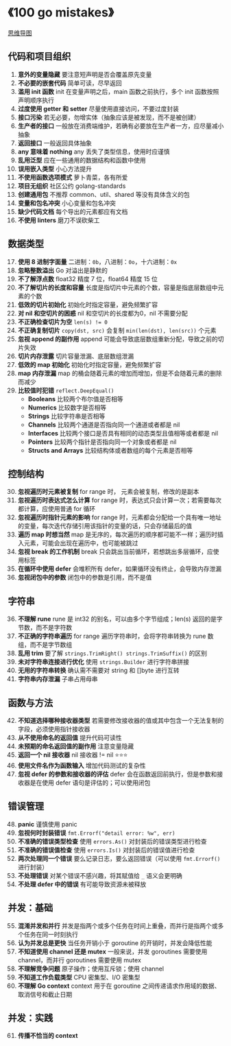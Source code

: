 # 《100 go mistakes》

[思维导图](/mind.html?path=/language/go/《100%20go%20mistakes》&initialexpandlevel=2)

## 代码和项目组织

1. **意外的变量隐藏** 要注意短声明是否会覆盖原先变量
2. **不必要的嵌套代码** 简单可读，尽早返回
3. **滥用 init 函数** init 在变量声明之后，main 函数之前执行，多个 init 函数按照声明顺序执行
4. **过度使用 getter 和 setter** 尽量使用直接访问，不要过度封装
5. **接口污染** 若无必要，勿增实体（抽象应该是被发现，而不是被创建）
6. **生产者的接口** 一般放在消费端维护，若确有必要放在生产者一方，应尽量减小抽象
7. **返回接口** 一般返回具体抽象
8. **any 意味着 nothing** any 丢失了类型信息，使用时应谨慎
9. **乱用泛型** 应在一些通用的数据结构和函数中使用
10. **误用嵌入类型** 小心方法提升
11. **不使用函数选项模式** 萝卜青菜，各有所爱
12. **项目无组织** 社区公约 golang-standards
13. **创建通用包** 不推荐 common、util、shared 等没有具体含义的包
14. **变量和包名冲突** 小心变量和包名冲突
15. **缺少代码文档** 每个导出的元素都应有文档
16. **不使用 linters** 磨刀不误砍柴工

## 数据类型

17. **使用 8 进制字面量** 二进制：`0b`，八进制：`0o`，十六进制：`0x`
18. **忽略整数溢出** Go 对溢出是静默的
19. **不了解浮点数** float32 精度 7 位，float64 精度 15 位
20. **不了解切片的长度和容量** 长度是指切片中元素的个数，容量是指底层数组中元素的个数
21. **低效的切片初始化** 初始化时指定容量，避免频繁扩容
22. **对 nil 和空切片的困惑** nil 和空切片的长度都为0，nil 不需要分配
23. **不正确检查切片为空** `len(s) != 0`
24. **不正确复制切片** `copy(dst, src)` 会复制 `min(len(dst), len(src))` 个元素
25. **忽视 append 的副作用** append 可能会导致底层数组重新分配，导致之前的切片失效
26. **切片内存泄露** 切片容量泄漏、底层数组泄漏
27. **低效的 map 初始化** 初始化时指定容量，避免频繁扩容
28. **map 内存泄漏** map 的桶会随着元素的增加而增加，但是不会随着元素的删除而减少
29. **比较值时犯错** `reflect.DeepEqual()`
    - **Booleans** 比较两个布尔值是否相等
    - **Numerics** 比较数字是否相等
    - **Strings** 比较字符串是否相等
    - **Channels** 比较两个通道是否指向同一个通道或者都是 nil
    - **Interfaces** 比较两个接口是否具有相同的动态类型且值相等或者都是 nil
    - **Pointers** 比较两个指针是否指向同一个对象或者都是 nil
    - **Structs and Arrays** 比较结构体或者数组的每个元素是否相等

## 控制结构

30. **忽视遍历时元素被复制** for range 时， 元素会被复制，修改的是副本
31. **忽视遍历时表达式怎么计算** for range 时，表达式只会计算一次；若需要每次都计算，应使用普通 for 循环
32. **忽视遍历时指针元素的影响** for range 时，元素都会分配给一个具有唯一地址的变量，每次迭代存储引用该指针的变量的话，只会存储最后的值
33. **遍历 map 时想当然** map 是无序的，每次遍历的顺序都可能不一样；遍历时插入元素，可能会出现在遍历中，也可能被跳过
34. **忽视 break 的工作机制** break 只会跳出当前循环，若想跳出多层循环，应使用标签
35. **在循环中使用 defer** 会堆积所有 defer，如果循环没有终止，会导致内存泄漏
101. **忽视闭包中的参数** 闭包中的参数是引用，而不是值

## 字符串

36. **不理解 rune** rune 是 int32 的别名，可以由多个字节组成；len(s) 返回的是字节数，而不是字符数
37. **不正确的字符串遍历** for range 遍历字符串时，会将字符串转换为 rune 数组，而不是字节数组
38. **乱用 trim** 要了解 `strings.TrimRight() strings.TrimSuffix()` 的区别
39. **未对字符串连接进行优化** 使用 `strings.Builder` 进行字符串拼接
40. **无用的字符串转换** 确认需不需要对 string 和 []byte 进行互转
41. **字符串内存泄漏** 子串占用母串

## 函数与方法

42. **不知道选择哪种接收器类型** 若需要修改接收器的值或其中包含一个无法复制的字段，必须使用指针接收器
43. **从不使用命名的返回值** 提升代码可读性
44. **未预期的命名返回值的副作用** 注意变量隐藏
45. **返回一个 nil 接收器** nil 接收器 != nil ⭐️⭐️⭐️
46. **使用文件名作为函数输入** 增加代码测试的复杂性
47. **忽视 defer 的参数和接收器的评估** defer 会在函数返回前执行，但是参数和接收器是在使用 defer 语句是评估的；可以使用闭包

## 错误管理

48. **panic** 谨慎使用 panic
49. **忽视何时封装错误** `fmt.Errorf("detail error: %w", err)`
50. **不准确的错误类型检查** 使用 `errors.As()` 对封装后的错误类型进行检查
51. **不准确的错误值检查** 使用 `errors.Is()` 对封装后的错误值进行检查
52. **两次处理同一个错误** 要么记录日志，要么返回错误（可以使用 `fmt.Errorf()` 进行封装）
53. **不处理错误** 对某个错误不感兴趣，将其赋值给 `_` 语义会更明确
54. **不处理 defer 中的错误** 有可能导致资源未被释放

## 并发：基础

55. **混淆并发和并行** 并发是指两个或多个任务在时间上重叠，而并行是指两个或多个任务在同一时刻执行
56. **认为并发总是更快** 当任务开销小于 goroutine 的开销时，并发会降低性能
57. **不知道使用 channel 还是 mutex** 一般来说，并发 goroutines 需要使用 channel，而并行 goroutines 需要使用 mutex
58. **不理解竞争问题** 原子操作；使用互斥锁；使用 channel
59. **不知道工作负载类型** CPU 密集型、I/O 密集型
60. **不理解 Go context** context 用于在 goroutine 之间传递请求作用域的数据、取消信号和截止日期

## 并发：实践

61. **传播不恰当的 context** 